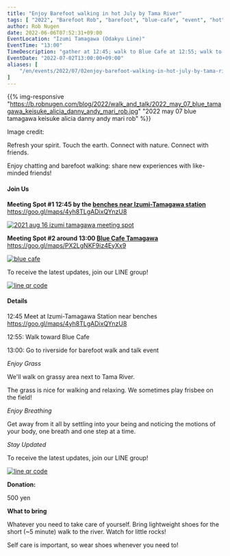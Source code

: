 ```yaml
---
title: "Enjoy Barefoot walking in hot July by Tama River"
tags: [ "2022", "Barefoot Rob", "barefoot", "blue-cafe", "event", "hot", "izumi-tamagawa", "july", "riverside", "shine", "tamagawa", "walk", "はだし", "多摩川", "裸足のロブ" ]
author: Rob Nugen
date: 2022-06-06T07:52:31+09:00
EventLocation: "Izumi Tamagawa (Odakyu Line)"
EventTime: "13:00"
TimeDescription: "gather at 12:45; walk to Blue Cafe at 12:55; walk to Tama River around 13:00"
EventDate: "2022-07-02T13:00:00+09:00"
aliases: [
    "/en/events/2022/07/02enjoy-barefoot-walking-in-hot-july-by-tama-river",
]
---
```


{{% img-responsive "https://b.robnugen.com/blog/2022/walk_and_talk/2022_may_07_blue_tamagawa_keisuke_alicia_danny_andy_mari_rob.jpg" "2022 may 07 blue tamagawa keisuke alicia danny andy mari rob" %}}

<div class="note">Image credit:
<a href=""></a>
</div>

Refresh your spirit. Touch the earth. Connect with nature. Connect with friends.

Enjoy chatting and barefoot walking: share new experiences with like-minded friends!

#### Join Us

**Meeting Spot #1 12:45 by the [benches near Izumi-Tamagawa station](https://goo.gl/maps/4yh8TLgADixQYnzU8)**
https://goo.gl/maps/4yh8TLgADixQYnzU8

[![2021 aug 16 izumi tamagawa meeting spot](//b.robnugen.com/blog/2021/thumbs/2021_aug_16_izumi_tamagawa_meeting_spot.png)](//b.robnugen.com/blog/2021/2021_aug_16_izumi_tamagawa_meeting_spot.png)

**Meeting Spot #2 around 13:00 [Blue Cafe Tamagawa](https://blue-tamagawa.jp/#section2)**
https://goo.gl/maps/PX2LgNKF9iz4EyXx9

[![blue cafe](//b.robnugen.com/blog/2022/thumbs/blue_cafe.jpg)](//b.robnugen.com/blog/2022/blue_cafe.jpg)

To receive the latest updates, join our LINE group!

[![line qr code](//b.robnugen.com/blog/2021/thumbs/2021_sep_25_rob_line_qr_code_text_walk_and_talk.jpg)](//b.robnugen.com/blog/2021/2021_sep_25_rob_line_qr_code_text_walk_and_talk.jpg)

#### Details

12:45 Meet at Izumi-Tamagawa Station near benches https://goo.gl/maps/4yh8TLgADixQYnzU8

12:55: Walk toward Blue Cafe

13:00: Go to riverside for barefoot walk and talk event

*Enjoy Grass*

We'll walk on grassy area next to Tama River.

The grass is nice for walking and relaxing.  We sometimes play frisbee on the field!

*Enjoy Breathing*

Get away from it all by settling into your being and noticing the
motions of your body, one breath and one step at a time.

*Stay Updated*

To receive the latest updates, join our LINE group!

[![line qr code](//b.robnugen.com/blog/2021/thumbs/2021_sep_25_rob_line_qr_code_text_walk_and_talk.jpg)](//b.robnugen.com/blog/2021/2021_sep_25_rob_line_qr_code_text_walk_and_talk.jpg)

**Donation:**

500 yen

**What to bring**

Whatever you need to take care of yourself.  Bring lightweight
shoes for the short (~5 minute) walk to the river.  Watch for little rocks!

Self care is important, so wear shoes whenever you need to!
